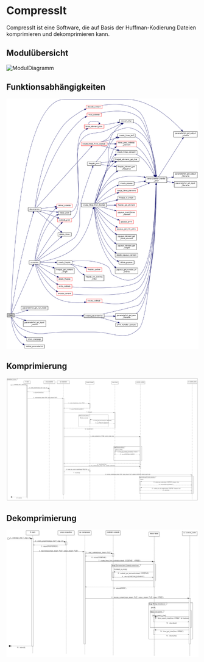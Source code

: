 CompressIt
==========
CompressIt ist eine Software, die auf Basis der Huffman-Kodierung Dateien komprimieren und dekomprimieren kann.

Modulübersicht
--------------
![ModulDiagramm](Konzept/Diagramme/png/CompressIt__Modulübersicht_0.png)

Funktionsabhängigkeiten
-----------------------
![Functions](Konzept/Funktionsabhaengigkeiten.png)

Komprimierung
-------------
![Compress](Konzept/Diagramme/png/Sequenzdiagramme__compress__compress_1.png)

Dekomprimierung
---------------
![Decompress](Konzept/Diagramme/png/Sequenzdiagramme__decompress__decompress_2.png)
